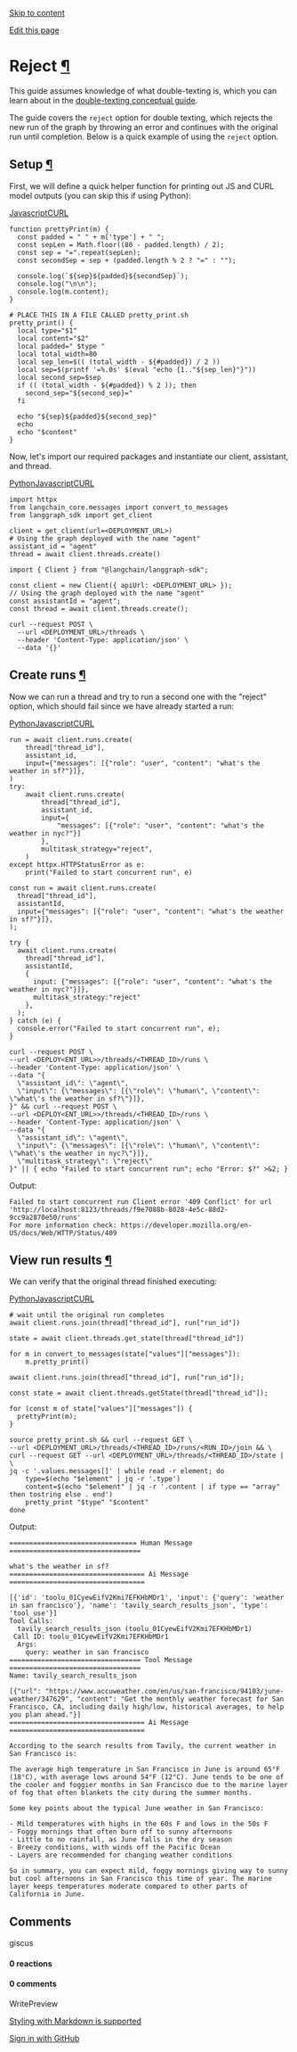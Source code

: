 [Skip to content](https://langchain-ai.github.io/langgraph/cloud/how-tos/reject_concurrent/#reject)

[Edit this page](https://github.com/langchain-ai/langgraph/edit/main/docs/docs/cloud/how-tos/reject_concurrent.md "Edit this page")

# Reject [¶](https://langchain-ai.github.io/langgraph/cloud/how-tos/reject_concurrent/\#reject "Permanent link")

This guide assumes knowledge of what double-texting is, which you can learn about in the [double-texting conceptual guide](https://langchain-ai.github.io/langgraph/concepts/double_texting/).

The guide covers the `reject` option for double texting, which rejects the new run of the graph by throwing an error and continues with the original run until completion. Below is a quick example of using the `reject` option.

## Setup [¶](https://langchain-ai.github.io/langgraph/cloud/how-tos/reject_concurrent/\#setup "Permanent link")

First, we will define a quick helper function for printing out JS and CURL model outputs (you can skip this if using Python):

[Javascript](https://langchain-ai.github.io/langgraph/cloud/how-tos/reject_concurrent/#__tabbed_1_1)[CURL](https://langchain-ai.github.io/langgraph/cloud/how-tos/reject_concurrent/#__tabbed_1_2)

```md-code__content
function prettyPrint(m) {
  const padded = " " + m['type'] + " ";
  const sepLen = Math.floor((80 - padded.length) / 2);
  const sep = "=".repeat(sepLen);
  const secondSep = sep + (padded.length % 2 ? "=" : "");

  console.log(`${sep}${padded}${secondSep}`);
  console.log("\n\n");
  console.log(m.content);
}

```

```md-code__content
# PLACE THIS IN A FILE CALLED pretty_print.sh
pretty_print() {
  local type="$1"
  local content="$2"
  local padded=" $type "
  local total_width=80
  local sep_len=$(( (total_width - ${#padded}) / 2 ))
  local sep=$(printf '=%.0s' $(eval "echo {1.."${sep_len}"}"))
  local second_sep=$sep
  if (( (total_width - ${#padded}) % 2 )); then
    second_sep="${second_sep}="
  fi

  echo "${sep}${padded}${second_sep}"
  echo
  echo "$content"
}

```

Now, let's import our required packages and instantiate our client, assistant, and thread.

[Python](https://langchain-ai.github.io/langgraph/cloud/how-tos/reject_concurrent/#__tabbed_2_1)[Javascript](https://langchain-ai.github.io/langgraph/cloud/how-tos/reject_concurrent/#__tabbed_2_2)[CURL](https://langchain-ai.github.io/langgraph/cloud/how-tos/reject_concurrent/#__tabbed_2_3)

```md-code__content
import httpx
from langchain_core.messages import convert_to_messages
from langgraph_sdk import get_client

client = get_client(url=<DEPLOYMENT_URL>)
# Using the graph deployed with the name "agent"
assistant_id = "agent"
thread = await client.threads.create()

```

```md-code__content
import { Client } from "@langchain/langgraph-sdk";

const client = new Client({ apiUrl: <DEPLOYMENT_URL> });
// Using the graph deployed with the name "agent"
const assistantId = "agent";
const thread = await client.threads.create();

```

```md-code__content
curl --request POST \
  --url <DEPLOYMENT_URL>/threads \
  --header 'Content-Type: application/json' \
  --data '{}'

```

## Create runs [¶](https://langchain-ai.github.io/langgraph/cloud/how-tos/reject_concurrent/\#create-runs "Permanent link")

Now we can run a thread and try to run a second one with the "reject" option, which should fail since we have already started a run:

[Python](https://langchain-ai.github.io/langgraph/cloud/how-tos/reject_concurrent/#__tabbed_3_1)[Javascript](https://langchain-ai.github.io/langgraph/cloud/how-tos/reject_concurrent/#__tabbed_3_2)[CURL](https://langchain-ai.github.io/langgraph/cloud/how-tos/reject_concurrent/#__tabbed_3_3)

```md-code__content
run = await client.runs.create(
    thread["thread_id"],
    assistant_id,
    input={"messages": [{"role": "user", "content": "what's the weather in sf?"}]},
)
try:
    await client.runs.create(
        thread["thread_id"],
        assistant_id,
        input={
            "messages": [{"role": "user", "content": "what's the weather in nyc?"}]
        },
        multitask_strategy="reject",
    )
except httpx.HTTPStatusError as e:
    print("Failed to start concurrent run", e)

```

```md-code__content
const run = await client.runs.create(
  thread["thread_id"],
  assistantId,
  input={"messages": [{"role": "user", "content": "what's the weather in sf?"}]},
);

try {
  await client.runs.create(
    thread["thread_id"],
    assistantId,
    {
      input: {"messages": [{"role": "user", "content": "what's the weather in nyc?"}]},
      multitask_strategy:"reject"
    },
  );
} catch (e) {
  console.error("Failed to start concurrent run", e);
}

```

```md-code__content
curl --request POST \
--url <DEPLOY<ENT_URL>>/threads/<THREAD_ID>/runs \
--header 'Content-Type: application/json' \
--data "{
  \"assistant_id\": \"agent\",
  \"input\": {\"messages\": [{\"role\": \"human\", \"content\": \"what\'s the weather in sf?\"}]},
}" && curl --request POST \
--url <DEPLOY<ENT_URL>>/threads/<THREAD_ID>/runs \
--header 'Content-Type: application/json' \
--data "{
  \"assistant_id\": \"agent\",
  \"input\": {\"messages\": [{\"role\": \"human\", \"content\": \"what\'s the weather in nyc?\"}]},
  \"multitask_strategy\": \"reject\"
}" || { echo "Failed to start concurrent run"; echo "Error: $?" >&2; }

```

Output:

```
Failed to start concurrent run Client error '409 Conflict' for url 'http://localhost:8123/threads/f9e7088b-8028-4e5c-88d2-9cc9a2870e50/runs'
For more information check: https://developer.mozilla.org/en-US/docs/Web/HTTP/Status/409

```

## View run results [¶](https://langchain-ai.github.io/langgraph/cloud/how-tos/reject_concurrent/\#view-run-results "Permanent link")

We can verify that the original thread finished executing:

[Python](https://langchain-ai.github.io/langgraph/cloud/how-tos/reject_concurrent/#__tabbed_4_1)[Javascript](https://langchain-ai.github.io/langgraph/cloud/how-tos/reject_concurrent/#__tabbed_4_2)[CURL](https://langchain-ai.github.io/langgraph/cloud/how-tos/reject_concurrent/#__tabbed_4_3)

```md-code__content
# wait until the original run completes
await client.runs.join(thread["thread_id"], run["run_id"])

state = await client.threads.get_state(thread["thread_id"])

for m in convert_to_messages(state["values"]["messages"]):
    m.pretty_print()

```

```md-code__content
await client.runs.join(thread["thread_id"], run["run_id"]);

const state = await client.threads.getState(thread["thread_id"]);

for (const m of state["values"]["messages"]) {
  prettyPrint(m);
}

```

```md-code__content
source pretty_print.sh && curl --request GET \
--url <DEPLOYMENT_URL>/threads/<THREAD_ID>/runs/<RUN_ID>/join && \
curl --request GET --url <DEPLOYMENT_URL>/threads/<THREAD_ID>/state | \
jq -c '.values.messages[]' | while read -r element; do
    type=$(echo "$element" | jq -r '.type')
    content=$(echo "$element" | jq -r '.content | if type == "array" then tostring else . end')
    pretty_print "$type" "$content"
done

```

Output:

```
================================ Human Message =================================

what's the weather in sf?
================================== Ai Message ==================================

[{'id': 'toolu_01CyewEifV2Kmi7EFKHbMDr1', 'input': {'query': 'weather in san francisco'}, 'name': 'tavily_search_results_json', 'type': 'tool_use'}]
Tool Calls:
  tavily_search_results_json (toolu_01CyewEifV2Kmi7EFKHbMDr1)
 Call ID: toolu_01CyewEifV2Kmi7EFKHbMDr1
  Args:
    query: weather in san francisco
================================= Tool Message =================================
Name: tavily_search_results_json

[{"url": "https://www.accuweather.com/en/us/san-francisco/94103/june-weather/347629", "content": "Get the monthly weather forecast for San Francisco, CA, including daily high/low, historical averages, to help you plan ahead."}]
================================== Ai Message ==================================

According to the search results from Tavily, the current weather in San Francisco is:

The average high temperature in San Francisco in June is around 65°F (18°C), with average lows around 54°F (12°C). June tends to be one of the cooler and foggier months in San Francisco due to the marine layer of fog that often blankets the city during the summer months.

Some key points about the typical June weather in San Francisco:

- Mild temperatures with highs in the 60s F and lows in the 50s F
- Foggy mornings that often burn off to sunny afternoons
- Little to no rainfall, as June falls in the dry season
- Breezy conditions, with winds off the Pacific Ocean
- Layers are recommended for changing weather conditions

So in summary, you can expect mild, foggy mornings giving way to sunny but cool afternoons in San Francisco this time of year. The marine layer keeps temperatures moderate compared to other parts of California in June.

```

## Comments

giscus

#### 0 reactions

#### 0 comments

WritePreview

[Styling with Markdown is supported](https://guides.github.com/features/mastering-markdown/ "Styling with Markdown is supported")

[Sign in with GitHub](https://giscus.app/api/oauth/authorize?redirect_uri=https%3A%2F%2Flangchain-ai.github.io%2Flanggraph%2Fcloud%2Fhow-tos%2Freject_concurrent%2F)